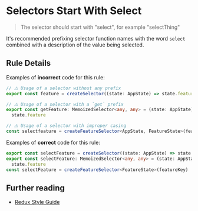 # Selectors Start With Select

> The selector should start with "select", for example "selectThing"

It's recommended prefixing selector function names with the word `select` combined with a description of the value being selected.

## Rule Details

Examples of **incorrect** code for this rule:

```ts
// ⚠ Usage of a selector without any prefix
export const feature = createSelector((state: AppState) => state.feature)

// ⚠ Usage of a selector with a `get` prefix
export const getFeature: MemoizedSelector<any, any> = (state: AppState) =>
  state.feature

// ⚠ Usage of a selector with improper casing
const selectfeature = createFeatureSelector<AppState, FeatureState>(featureKey)
```

Examples of **correct** code for this rule:

```ts
export const selectFeature = createSelector((state: AppState) => state.feature)
export const selectFeature: MemoizedSelector<any, any> = (state: AppState) =>
  state.feature
const selectFeature = createFeatureSelector<FeatureState>(featureKey)
```

## Further reading

- [Redux Style Guide](https://redux.js.org/style-guide/style-guide#name-selector-functions-as-selectthing)
